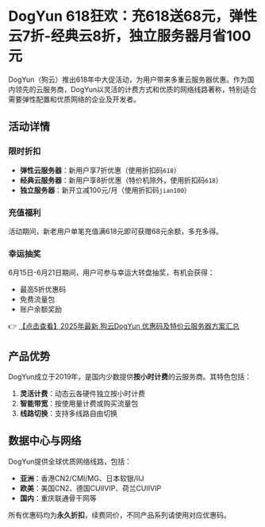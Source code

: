 # DogYun 618狂欢：充618送68元，弹性云7折-经典云8折，独立服务器月省100元

DogYun（狗云）推出618年中大促活动，为用户带来多重云服务器优惠。作为国内领先的云服务商，DogYun以灵活的计费方式和优质的网络线路著称，特别适合需要弹性配置和优质网络的企业及开发者。

## 活动详情

### 限时折扣
- **弹性云服务器**：新用户享7折优惠（使用折扣码`618`）
- **经典云服务器**：新用户享8折优惠（特价机除外，使用折扣码`618`）
- **独立服务器**：新开立减100元/月（使用折扣码`jian100`）

### 充值福利
活动期间，新老用户单笔充值满618元即可获赠68元余额，多充多得。

### 幸运抽奖
6月15日-6月21日期间，用户可参与幸运大转盘抽奖，有机会获得：
- 最高5折优惠码
- 免费流量包
- 账户余额奖励

👉 [【点击查看】2025年最新 狗云DogYun 优惠码及特价云服务器方案汇总](https://bit.ly/DogYun)

## 产品优势
DogYun成立于2019年，是国内少数提供**按小时计费**的云服务商。其特色包括：
1. **灵活计费**：动态云各硬件独立按小时计费
2. **智能带宽**：按使用量计费或购买流量包
3. **线路切换**：支持多线路自由切换

## 数据中心与网络
DogYun提供全球优质网络线路，包括：
- **亚洲**：香港CN2/CMI/MG、日本软银/IIJ
- **欧美**：美国CN2、德国CUIIVIP、荷兰CUIIVIP
- **国内**：重庆联通骨干网等

所有优惠码均为**永久折扣**，续费同价，不同产品系列请使用对应优惠码。